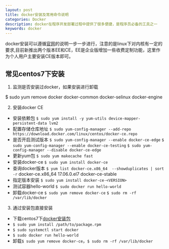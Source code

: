 ```yaml
---
layout: post
title: docker安装及常用命令说明
categories: Docker
description: docker在程序开发部署过程中提供了很多便捷，是程序员必备的工具之一
keywords: docker
---
```

  docker安装可以遵循[官网](https://docs.docker.com/engine/installation/)的说明一步一步进行，注意的是linux下对内核有一定的要求,目前新推出两个版本EE和CE，EE是企业版增加一些收费定制功能，这里作为个人用户主要安装CE版本即可。

## 常见centos7下安装

 1. 监测是否安装过docker，如果安装进行卸载

$ sudo yum remove docker docker-common docker-selinux docker-engine

 2. 安装docker CE

* 安装依赖包
`$ sudo yum install -y yum-utils device-mapper-persistent-data lvm2`
* 配置存储仓库地址
`$ sudo yum-config-manager --add-repo https://download.docker.com/linux/centos/docker-ce.repo`
* 是否开启测试版本
`$ sudo yum-config-manager --enable docker-ce-edge`
`$ sudo yum-config-manager --enable docker-ce-testing`
`$ sudo yum-config-manager --disable docker-ce-edge`
* 更新yum包
`$ sudo yum makecache fast`
* 安装docker-ce
`$ sudo yum install docker-ce`
* 查询docker版本
`$ yum list docker-ce.x86_64  --showduplicates | sort -r`
docker-ce.x86_64 17.06.0.el7 docker-ce-stable
* 指定版本安装
`$ sudo yum install docker-ce-<VERSION>`
* 测试容器hello-world
`$ sudo docker run hello-world`
* 卸载docker-ce
`$ sudo yum remove docker-ce`
`$ sudo rm -rf /var/lib/docker`

 3. 通过安装包直接安装
* 下载centos7下[docker安装包](https://download.docker.com/linux/centos/7/x86_64/stable/Packages/)
* `$ sudo yum install /path/to/package.rpm`
* `$ sudo systemctl start docker`
* `$ sudo docker run hello-world`
* 卸载`$ sudo yum remove docker-ce`，`$ sudo rm -rf /var/lib/docker`

	